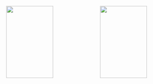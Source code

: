 <!--
**semazurek/semazurek** is a ✨ _special_ ✨ repository because its `README.md` (this file) appears on your GitHub profile.

Here are some ideas to get you started:

- 🔭 I’m currently working on ...
- 🌱 I’m currently learning ...
- 👯 I’m looking to collaborate on ...
- 🤔 I’m looking for help with ...
- 💬 Ask me about ...
- 📫 How to reach me: ...
- 😄 Pronouns: ...
- ⚡ Fun fact: ...
-->
<a href="https://github.com/semazurek"><img src="https://github-readme-streak-stats.herokuapp.com/?user=semazurek&hide_border=true&theme=synthwave" height="195" width="50%"><img src="https://github-readme-stats.vercel.app/api/top-langs/?username=semazurek&hide_border=true&theme=synthwave&layout=compact" height="195" width="50%">
</a>
